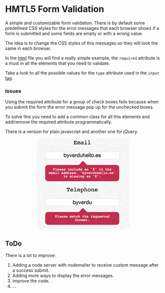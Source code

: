 # HMTL5 Form Validation

A simple and customizable form validation. There is by default some predefined CSS styles for the error messages that each browser shows if a form is submitted and some fields are empty or with a wrong value.

The idea is to change the CSS styles of this messages so they will look the same in each browser. 

In the [html](https://github.com/byverdu/HTML5FormValidator/blob/master/index.html) file you will find a really simple example, the `required` attribute is a must in all the elements that you need to validate.

Take a look to all the possible values for the `type` attribute used in the `input` [tag](https://developer.mozilla.org/en-US/docs/Web/HTML/Element/Input).

### Issues

Using the required attribute for a group of check boxes fails because when you submit the form the error message pop up for the unchecked boxes. 

To solve this you need to add a common class for all this elements and add/remove the required attribute programmatically.

There is a version for plain javascript and another one for jQuery.

<p align="center">
  <img src="demo.png" alt="demo image">
</p>


## ToDo

There is a lot to improve:

1. Adding a node server with nodemailer to receive custom message after a success submit.
2. Adding more ways to display the error messages.
3. Improve the code.
4. ...